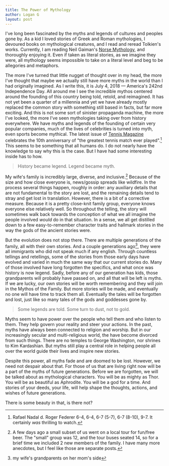```yaml
---
title: The Power of Mythology
author: Logan G
layout: post
---
```


I've long been fascinated by the myths and legends of cultures and peoples gone by. As a kid I loved stories of Greek and Roman mythologies, I devoured books on mythological creatures, and I read and reread Tolkien's works. Currently, I am reading Neil Gaiman's [Norse Mythology][1], and thoroughly enjoying it. Even if taken as literal stories, as we imagine they were, all mythology seems impossible to take on a literal level and beg to be allegories and metaphors.

The more I've turned that little nugget of thought over in my head, the more I've thought that maybe we actually still have more myths in the world than I had originally imagined. As I write this, it is July 4, 2018 — America's 242nd Independence Day. All around me I see the incredible mythos centered around the founding of this country being told, retold, and reimagined. It has not yet been a quarter of a millennia and yet we have already mostly replaced the common story with something still based in facts, but far more exciting. And this is not some sort of sinister propaganda machine, the more I've looked, the more I've seen mythologies taking over from history everywhere. We have myths and legends of the founding of certain very popular companies, much of the lives of celebrities is turned into myth, even sports become mythical. The latest issue of [Tennis Magazine][2] celebrates the 10th anniversary of "the greatest tennis match ever played".[^3] This seems to be something that all humans do. I do not nearly have the knowledge to say why this is the case. But I have had some interesting inside has to how.

> History became legend. Legend became myth.

My wife's family is incredibly large, diverse, and inclusive.[^4] Because of the size and how close everyone is, news/gossip spreads like wildfire. In the process several things happen, roughly in order: any auxiliary details that are not fundamental to the story are lost, and the remaining details tend to stray and get lost in translation. However, there is a bit of a corrective measure. Because it is a pretty close-knit family group, everyone knows everyone else relatively well. So throughout the telling, the story will sometimes walk back towards the conception of what we all imagine the people involved _would_ do in that situation. In a sense, we all get distilled down to a few easy-to-remember character traits and hallmark stories in the way the gods of the ancient stories were. 

But the evolution does not stop there. There are multiple generations of the family, all with their own stories. And a couple generations ago[^5], they were all immigrants who did not speak much if any english. Through countless tellings and retellings, some of the stories from those early days have evolved and varied in much the same way that our current stories do. Many of those involved have long forgotten the specifics, and what once was history is now legend. Sadly, before any of our generation has kids, those grandparents will probably have passed on, and all that will be left is myths. If we are lucky, our own stories will be worth remembering and they will join in the Mythos of the Family. But more stories will be made, and eventually no one will have time to track them all. Eventually the tales will be forgotten and lost, just like so many tales of the gods and goddesses gone by.

> Some legends are told. Some turn to dust, not to gold.

Myths seem to have power over the people who tell them and who listen to them. They help govern your reality and steer your actions. In the past, myths have always been connected to religion and worship. But in our increasingly secular and multi-religious world, the have become divorced from such things. There are no temples to George Washington, nor shrines to Kim Kardashian. But myths still play a central role in helping people all over the world guide their lives and inspire new stories. 

Despite this power, all myths fade and are doomed to be lost. However, we need not despair about that. For those of us that are living right now will be a part of the myths of future generations. Before we are forgotten, we will be talked about as mythological characters. You will be as mighty as Thor. You will be as beautiful as Aphrodite. You will be a god for a time. And stories of your deeds, your life, will help shape the thoughts, actions, and wishes of future generations. 

There is some beauty in that, is there not?

[1]: http://neilgaiman.com/works/Books/Norse+Mythology/
[2]: http://www.tennis.com/tags/strokes-genius/
[^3]: Rafael Nadal d. Roger Federer 6-4, 6-4, 6-7 (5-7), 6-7 (8-10), 9-7. It certainly _was_ thrilling to watch.
[^4]: A few days ago a small subset of us went on a local tour for fun/free beer. The "small" group was 12, and the tour buses seated 14, so for a brief time we included 2 new members of the family. I have many more anecdotes, but I feel like those are separate posts.
[^5]: my wife's grandparents on her mom's side